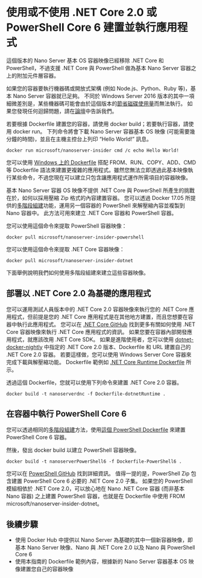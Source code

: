 # <a name="build-and-run-an-application-with-or-without-net-core-20-or-powershell-core-6"></a>使用或不使用 .NET Core 2.0 或 PowerShell Core 6 建置並執行應用程式

這個版本的 Nano Server 基本 OS 容器映像已經移除 .NET Core 和 PowerShell，不過支援 .NET Core 與 PowerShell 做為基本 Nano Server 容器之上的附加元件層容器。  

如果您的容器要執行機器碼或開放式架構 (例如 Node.js、Python、Ruby 等)，基本 Nano Server 容器就已足夠。  不同於 Windows Server 2016 版本的其中一項細微差別是，某些機器碼可能會由於這個版本的[節省磁碟使用量](https://docs.microsoft.com/en-us/windows-server/get-started/nano-in-semi-annual-channel)而無法執行。 如果您發現任何迴歸問題，請在[論壇](https://social.msdn.microsoft.com/Forums/en-US/home?forum=windowscontainers)中告訴我們。 

若要根據 Dockerfile 建置您的容器，請使用 docker build；若要執行容器，請使用 docker run。  下列命令將會下載 Nano Server 容器基本 OS 映像 (可能需要幾分鐘的時間)，並且在主機主控台上列印 “Hello World!” 訊息。

```
docker run microsoft/nanoserver-insider cmd /c echo Hello World!
```

您可以使用 [Windows 上的 Dockerfile](https://docs.microsoft.com/en-us/virtualization/windowscontainers/manage-docker/manage-windows-dockerfile) 搭配 FROM、RUN、COPY、ADD、CMD 等 Dockerfile 語法來建置更複雜的應用程式。雖然您無法立即透過此基本映像執行某些命令，不過您現在可以建立只包含讓應用程式運作所需項目的容器映像。

基本 Nano Server 容器 OS 映像不提供 .NET Core 與 PowerShell 所產生的挑戰在於，如何以採用壓縮 Zip 格式的內容建置容器。 您可以透過 Docker 17.05 所提供的[多階段組建](https://docs.docker.com/engine/userguide/eng-image/multistage-build/)功能，運用另一個容器的 PowerShell 來解壓縮內容並複製到 Nano 容器中。 此方法可用來建立 .NET Core 容器和 PowerShell 容器。 

您可以使用這個命令來提取 PowerShell 容器映像：

```
docker pull microsoft/nanoserver-insider-powershell
```

您可以使用這個命令來提取 .NET Core 容器映像：

```
docker pull microsoft/nanoserver-insider-dotnet
```

下面舉例說明我們如何使用多階段組建來建立這些容器映像。

## <a name="deploy-apps-based-on-net-core-20"></a>部署以 .NET Core 2.0 為基礎的應用程式
您可以運用測試人員版本中的 .NET Core 2.0 容器映像來執行您的 .NET Core 應用程式，但前提是您的 .NET Core 應用程式是在其他地方建置，而且您想要在容器中執行此應用程式。  您可以在 [.NET Core GitHub](https://github.com/dotnet/dotnet-docker-nightly) 找到更多有關如何使用 .NET Core 容器映像來執行 .NET Core 應用程式的資訊。  如果您要在容器內部開發應用程式，就應該改用 .NET Core SDK。  如果是進階使用者，您可以使用 [dotnet-docker-nightly](https://github.com/dotnet/dotnet-docker-nightly/tree/master/2.0) 中指定的 .NET Core 2.0 版本、Dockerfile 和 URL 建置自己的 .NET Core 2.0 容器。 若要這樣做，您可以使用 Windows Server Core 容器來完成下載與解壓縮功能。  Dockerfile 範例如 [.NET Core Runtime Dockerfile](https://github.com/dotnet/dotnet-docker-nightly/blob/master/2.0/runtime/nanoserver-insider/amd64/Dockerfile) 所示。


透過這個 Dockerfile，您就可以使用下列命令來建置 .NET Core 2.0 容器。

```
docker build -t nanoserverdnc -f Dockerfile-dotnetRuntime .
```

## <a name="run-powershell-core-6-in-a-container"></a>在容器中執行 PowerShell Core 6
您可以透過相同的[多階段組建](https://docs.docker.com/engine/userguide/eng-image/multistage-build/)方法，使用[這個 PowerShell Dockerfile](https://github.com/PowerShell/PowerShell/blob/master/docker/release/nanoserver-insider/Dockerfile) 來建置 PowerShell Core 6 容器。


然後，發出 docker build 以建立 PowerShell 容器映像。

``` 
docker build -t nanoserverPowerShell6 -f Dockerfile-PowerShell6 .
```

您可以在 [PowerShell GitHub](https://github.com/PowerShell/PowerShell/tree/master/docker/release) 找到詳細資訊。  值得一提的是，PowerShell Zip 包含建置 PowerShell Core 6 必要的 .NET Core 2.0 子集。  如果您的 PowerShell 模組相依於 .NET Core 2.0，可以放心地在 Nano .NET Core 容器 (而非基本 Nano 容器) 之上建置 PowerShell 容器，也就是在 Dockerfile 中使用 FROM microsoft/nanoserver-insider-dotnet。 

## <a name="next-steps"></a>後續步驟
- 使用 Docker Hub 中提供以 Nano Server 為基礎的其中一個新容器映像，即基本 Nano Server 映像、Nano 與 .NET Core 2.0 以及 Nano 與 PowerShell Core 6
- 使用本指南的 Dockerfile 範例內容，根據新的 Nano Server 容器基本 OS 映像建置您自己的容器映像 
